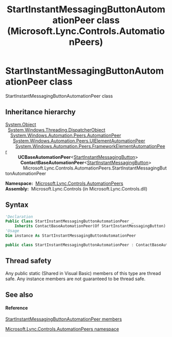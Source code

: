 ﻿---
title: StartInstantMessagingButtonAutomationPeer class (Microsoft.Lync.Controls.AutomationPeers)
TOCTitle: StartInstantMessagingButtonAutomationPeer class
ms:assetid: T:Microsoft.Lync.Controls.AutomationPeers.StartInstantMessagingButtonAutomationPeer_DI_3_UC_OCS14MrefLyncWPF
ms:mtpsurl: https://msdn.microsoft.com/en-us/library/microsoft.lync.controls.automationpeers.startinstantmessagingbuttonautomationpeer_di_3_uc_ocs14mreflyncwpf(v=office.15)
ms:contentKeyID: 48589279
ms.date: 07/28/2014
mtps_version: v=office.15
f1_keywords:
- Microsoft.Lync.Controls.AutomationPeers.StartInstantMessagingButtonAutomationPeer
dev_langs:
- CSharp
- JScript
- VB
- other
---

# StartInstantMessagingButtonAutomationPeer class

StartInstantMessagingButtonAutomationPeer class

## Inheritance hierarchy

[System.Object](http://msdn2.microsoft.com/en-us/library/e5kfa45b)  
  [System.Windows.Threading.DispatcherObject](http://msdn2.microsoft.com/en-us/library/ms615925)  
    [System.Windows.Automation.Peers.AutomationPeer](http://msdn2.microsoft.com/en-us/library/ms523415)  
      [System.Windows.Automation.Peers.UIElementAutomationPeer](http://msdn2.microsoft.com/en-us/library/ms608014)  
        [System.Windows.Automation.Peers.FrameworkElementAutomationPeer](http://msdn2.microsoft.com/en-us/library/ms615720)  
          **UCBaseAutomationPeer**\<[StartInstantMessagingButton](startinstantmessagingbutton-class-microsoft-lync-controls_1.md)\>  
            **ContactBaseAutomationPeer**\<[StartInstantMessagingButton](startinstantmessagingbutton-class-microsoft-lync-controls_1.md)\>  
              Microsoft.Lync.Controls.AutomationPeers.StartInstantMessagingButtonAutomationPeer  

**Namespace:**  [Microsoft.Lync.Controls.AutomationPeers](microsoft-lync-controls-automationpeers-namespace_1.md)  
**Assembly:**  Microsoft.Lync.Controls (in Microsoft.Lync.Controls.dll)

## Syntax

``` vb
'Declaration
Public Class StartInstantMessagingButtonAutomationPeer _
    Inherits ContactBaseAutomationPeer(Of StartInstantMessagingButton)
'Usage
Dim instance As StartInstantMessagingButtonAutomationPeer
```

``` csharp
public class StartInstantMessagingButtonAutomationPeer : ContactBaseAutomationPeer<StartInstantMessagingButton>
```

## Thread safety

Any public static (Shared in Visual Basic) members of this type are thread safe. Any instance members are not guaranteed to be thread safe.

## See also

#### Reference

[StartInstantMessagingButtonAutomationPeer members](startinstantmessagingbuttonautomationpeer-members-microsoft-lync-controls-automationpeers_1.md)

[Microsoft.Lync.Controls.AutomationPeers namespace](microsoft-lync-controls-automationpeers-namespace_1.md)

